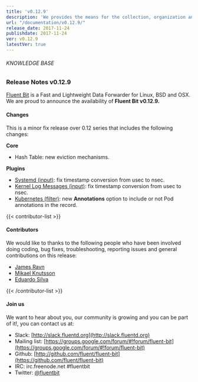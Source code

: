 ```yaml
---
title: 'v0.12.9'
description: 'We provides the means for the collection, organization and computerized retrieval of knowledgeand Lightweight Data Forwarder for Linux, BSD and OSX. We are proud to announce the availability of Fluent Bit v0.12.9.'
url: "/documentation/v0.12.9/"
release_date: 2017-11-24
publishdate: 2017-11-24
ver: v0.12.9
latestVer: true
---
```


###### KNOWLEDGE BASE

### Release Notes v0.12.9

[Fluent Bit](https://fluentbit.io/) is a Fast and Lightweight Data Forwarder for Linux, BSD and OSX. We are proud to announce the availability of **Fluent Bit v0.12.9.**

#### Changes

This is a minor fix release over 0.12 series that includes the following changes:


**Core**

* Hash Table: new eviction mechanisms.


**Plugins**

* [Systemd (input)](https://fluentbit.io/documentation/0.12/input/systemd.html): fix timestamp conversion from usec to nsec.
* [Kernel Log Messages (input)](https://fluentbit.io/documentation/0.12/input/kmsg.html): fix timestamp conversion from usec to nsec.
* [Kubernetes (filter)](https://fluentbit.io/documentation/0.12/filter/kubernetes.html): new **Annotations** option to include or not Pod annotations in the record.


{{< contributor-list >}}

#### Contributors

We would like to thanks to the following people who have been involved doing coding, bug fixes, troubleshooting, reporting issues and general contributions on this release:

* [James Ravn](https://github.com/jsravn)
* [Mikael Knutsson](https://github.com/mikn)
* [Eduardo Silva](https://github.com/edsiper)

{{< /contributor-list >}}

#### Join us

We want to hear about you, our community is growing and you can be part of it!, you can contact us at:

* Slack: [http://slack.fluentd.org](http://slack.fluentd.org)
* Mailing list: [https://groups.google.com/forum/#!forum/fluent-bit](https://groups.google.com/forum/#!forum/fluent-bit)
* Github: [http://github.com/fluent/fluent-bit](https://github.com/fluent/fluent-bit)
* IRC: irc.freenode.net #fluentbit
* Twitter: [@fluentbit](https://twitter.com/fluentbit)